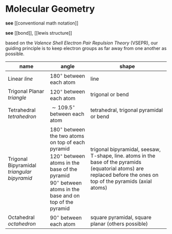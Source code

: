 # Molecular Geometry

**see** [[conventional math notation]]

**see** [[bond]], [[lewis structure]]

based on the _Valence Shell Electron Pair Repulsion Theory_ (VSEPR), our guiding principle is to keep electron groups as far away from one another as possible.

| name                                        | angle                                                                                                                                                                                  | shape                                                                                                                                                               |
| ------------------------------------------- | -------------------------------------------------------------------------------------------------------------------------------------------------------------------------------------- | ------------------------------------------------------------------------------------------------------------------------------------------------------------------- |
| Linear _line_                               | $180^\circ$ between each atom                                                                                                                                                          | line                                                                                                                                                                |
| Trigonal Planar _triangle_                  | $120^\circ$ between each atom                                                                                                                                                          | trigonal or bend                                                                                                                                                    |
| Tetrahedral _tetrahedron_                   | $\sim 109.5^\circ$ between each atom                                                                                                                                                   | tetrahedral, trigonal pyramidal or bend                                                                                                                             |
| Trigonal Bipyramidal _triangular bipyramid_ | $180^\circ$ between the two atoms on top of each pyramid <br> $120^\circ$ between atoms in the base of the pyramid <br> $90^\circ$ between atoms in the base and on top of the pyramid | trigonal bipyramidal, seesaw, T-shape, line. atoms in the base of the pyramids (equatorial atoms) are replaced before the ones on top of the pyramids (axial atoms) |
| Octahedral _octahedron_                     | $90^\circ$ between each atom                                                                                                                                                           | square pyramidal, square planar (others possible)                                                                                                                   |
